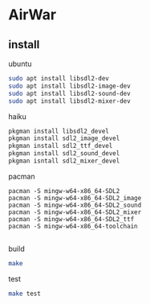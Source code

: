 # AirWar

## install


ubuntu
```bash
sudo apt install libsdl2-dev
sudo apt install libsdl2-image-dev
sudo apt install libsdl2-sound-dev
sudo apt install libsdl2-mixer-dev
```

haiku
```bash
pkgman install libsdl2_devel
pkgman install sdl2_image_devel
pkgman install sdl2_ttf_devel
pkgman install sdl2_sound_devel
pkgman isntall sdl2_mixer_devel
```

pacman
```
pacman -S mingw-w64-x86_64-SDL2
pacman -S mingw-w64-x86_64-SDL2_image
pacman -S mingw-w64-x86_64-SDL2_sound
pacman -S mingw-w64-x86_64-SDL2_mixer
pacman -S mingw-w64-x86_64-SDL2_ttf
pacman -S mingw-w64-x86_64-toolchain
```

## 

build
```bash
make
```

test
```bash
make test
```
